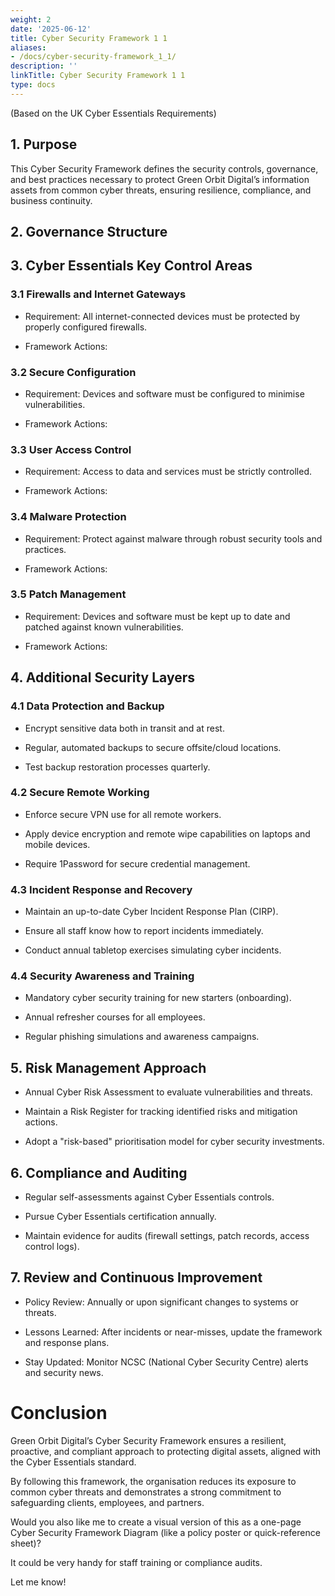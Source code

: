 ```yaml
---
weight: 2
date: '2025-06-12'
title: Cyber Security Framework 1 1
aliases:
- /docs/cyber-security-framework_1_1/
description: ''
linkTitle: Cyber Security Framework 1 1
type: docs
---
```


<!-- Unsupported block type: table_of_contents -->

<!-- Unsupported block type: divider -->



(Based on the UK Cyber Essentials Requirements)

<!-- Unsupported block type: divider -->

## 1. Purpose

This Cyber Security Framework defines the security controls, governance, and best practices necessary to protect Green Orbit Digital’s information assets from common cyber threats, ensuring resilience, compliance, and business continuity.

<!-- Unsupported block type: divider -->

## 2. Governance Structure

<!-- Unsupported block type: divider -->

## 3. Cyber Essentials Key Control Areas

### 3.1 Firewalls and Internet Gateways

- Requirement: All internet-connected devices must be protected by properly configured firewalls.

- Framework Actions:

<!-- Unsupported block type: divider -->

### 3.2 Secure Configuration

- Requirement: Devices and software must be configured to minimise vulnerabilities.

- Framework Actions:

<!-- Unsupported block type: divider -->

### 3.3 User Access Control

- Requirement: Access to data and services must be strictly controlled.

- Framework Actions:

<!-- Unsupported block type: divider -->

### 3.4 Malware Protection

- Requirement: Protect against malware through robust security tools and practices.

- Framework Actions:

<!-- Unsupported block type: divider -->

### 3.5 Patch Management

- Requirement: Devices and software must be kept up to date and patched against known vulnerabilities.

- Framework Actions:

<!-- Unsupported block type: divider -->

## 4. Additional Security Layers

### 4.1 Data Protection and Backup

- Encrypt sensitive data both in transit and at rest.

- Regular, automated backups to secure offsite/cloud locations.

- Test backup restoration processes quarterly.

### 4.2 Secure Remote Working

- Enforce secure VPN use for all remote workers.

- Apply device encryption and remote wipe capabilities on laptops and mobile devices.

- Require 1Password for secure credential management.

### 4.3 Incident Response and Recovery

- Maintain an up-to-date Cyber Incident Response Plan (CIRP).

- Ensure all staff know how to report incidents immediately.

- Conduct annual tabletop exercises simulating cyber incidents.

### 4.4 Security Awareness and Training

- Mandatory cyber security training for new starters (onboarding).

- Annual refresher courses for all employees.

- Regular phishing simulations and awareness campaigns.

<!-- Unsupported block type: divider -->

## 5. Risk Management Approach

- Annual Cyber Risk Assessment to evaluate vulnerabilities and threats.

- Maintain a Risk Register for tracking identified risks and mitigation actions.

- Adopt a "risk-based" prioritisation model for cyber security investments.

<!-- Unsupported block type: divider -->

## 6. Compliance and Auditing

- Regular self-assessments against Cyber Essentials controls.

- Pursue Cyber Essentials certification annually.

- Maintain evidence for audits (firewall settings, patch records, access control logs).

<!-- Unsupported block type: divider -->

## 7. Review and Continuous Improvement

- Policy Review: Annually or upon significant changes to systems or threats.

- Lessons Learned: After incidents or near-misses, update the framework and response plans.

- Stay Updated: Monitor NCSC (National Cyber Security Centre) alerts and security news.

<!-- Unsupported block type: divider -->

# Conclusion

Green Orbit Digital’s Cyber Security Framework ensures a resilient, proactive, and compliant approach to protecting digital assets, aligned with the Cyber Essentials standard.

By following this framework, the organisation reduces its exposure to common cyber threats and demonstrates a strong commitment to safeguarding clients, employees, and partners.

<!-- Unsupported block type: divider -->

Would you also like me to create a visual version of this as a one-page Cyber Security Framework Diagram (like a policy poster or quick-reference sheet)?

It could be very handy for staff training or compliance audits.

Let me know!
